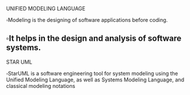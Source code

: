 UNIFIED MODELING LANGUAGE

▫️Modeling is the designing of software applications before coding.

▫️It helps in the design and analysis of software systems.
-----------------------------------------------------------------------------------------------------------------------------------------------------------------------------------------

STAR UML 

▫️StarUML is a software engineering tool for system modeling using the Unified Modeling Language, as well as Systems Modeling Language, and classical modeling notations
